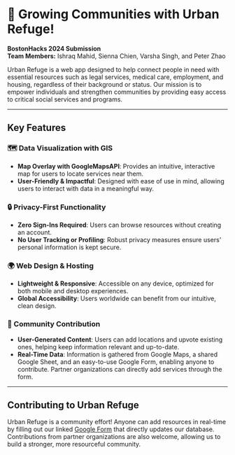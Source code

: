 # 🌱 Growing Communities with Urban Refuge!

**BostonHacks 2024 Submission**  
**Team Members:** Ishraq Mahid, Sienna Chien, Varsha Singh, and Peter Zhao

Urban Refuge is a web app designed to help connect people in need with essential resources such as legal services, medical care, employment, and housing, regardless of their background or status. Our mission is to empower individuals and strengthen communities by providing easy access to critical social services and programs.

---

## Key Features

### 🗺️ Data Visualization with GIS
- **Map Overlay with GoogleMapsAPI**: Provides an intuitive, interactive map for users to locate services near them.
- **User-Friendly & Impactful**: Designed with ease of use in mind, allowing users to interact with data in a meaningful way.

### 🔒 Privacy-First Functionality
- **Zero Sign-Ins Required**: Users can browse resources without creating an account.
- **No User Tracking or Profiling**: Robust privacy measures ensure users' personal information is kept secure.

### 🌍 Web Design & Hosting
- **Lightweight & Responsive**: Accessible on any device, optimized for both mobile and desktop experiences.
- **Global Accessibility**: Users worldwide can benefit from our intuitive, clean design.

### 👥 Community Contribution
- **User-Generated Content**: Users can add locations and upvote existing ones, helping keep information relevant and up-to-date.
- **Real-Time Data**: Information is gathered from Google Maps, a shared Google Sheet, and an easy-to-use Google Form, enabling anyone to contribute. Partner organizations can directly add services through the form.

---

## Contributing to Urban Refuge

Urban Refuge is a community effort! Anyone can add resources in real-time by filling out our linked [Google Form](#) that directly updates our database. Contributions from partner organizations are also welcome, allowing us to build a stronger, more resourceful community.
